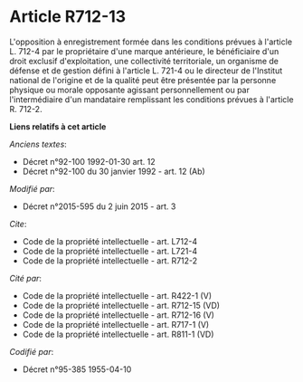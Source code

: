 # Article R712-13

L'opposition à enregistrement formée dans les conditions prévues à l'article L. 712-4 par le propriétaire d'une marque
antérieure, le bénéficiaire d'un droit exclusif d'exploitation, une collectivité territoriale, un organisme de défense et de
gestion défini à l'article L. 721-4 ou le directeur de l'Institut national de l'origine et de la qualité peut être présentée
par la personne physique ou morale opposante agissant personnellement ou par l'intermédiaire d'un mandataire remplissant les
conditions prévues à l'article R. 712-2.

**Liens relatifs à cet article**

_Anciens textes_:

  - Décret n°92-100 1992-01-30 art. 12
  - Décret n°92-100 du 30 janvier 1992 - art. 12 (Ab)

_Modifié par_:

  - Décret n°2015-595 du 2 juin 2015 - art. 3

_Cite_:

  - Code de la propriété intellectuelle - art. L712-4
  - Code de la propriété intellectuelle - art. L721-4
  - Code de la propriété intellectuelle - art. R712-2

_Cité par_:

  - Code de la propriété intellectuelle - art. R422-1 (V)
  - Code de la propriété intellectuelle - art. R712-15 (VD)
  - Code de la propriété intellectuelle - art. R712-16 (V)
  - Code de la propriété intellectuelle - art. R717-1 (V)
  - Code de la propriété intellectuelle - art. R811-1 (VD)

_Codifié par_:

  - Décret n°95-385 1955-04-10
